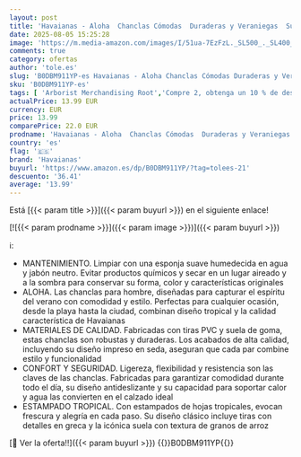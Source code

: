 ```yaml
---
layout: post
title: 'Havaianas - Aloha  Chanclas Cómodas  Duraderas y Veraniegas  Suela con Estampado de Hojas  Suela Antideslizante  Hombre'
date: 2025-08-05 15:25:28
image: 'https://m.media-amazon.com/images/I/51ua-7EzFzL._SL500_._SL400_.jpg'
comments: true
category: ofertas
author: 'tole.es'
slug: 'B0DBM911YP-es Havaianas - Aloha Chanclas Cómodas Duraderas y Veraniegas...'
sku: 'B0DBM911YP-es'
tags: [ 'Arborist Merchandising Root','Compre 2, obtenga un 10 % de descuento','Compre 2, obtenga un 10 % de descuento_Shoes 2','Havaianas','Moda','Moda Hombre','Sandalias de dedo para hombre','Selecciones de moda que son tendencia esta semana','Self Service','Special Features Stores','Zapatos para hombre','c8538d25-3af9-48d3-aeff-5f3ce5572a36_0','c8538d25-3af9-48d3-aeff-5f3ce5572a36_1701','c8538d25-3af9-48d3-aeff-5f3ce5572a36_3301','c8538d25-3af9-48d3-aeff-5f3ce5572a36_9001','chanclas','havaianas','🇪🇸', ]
actualPrice: 13.99 EUR
currency: EUR
price: 13.99
comparePrice: 22.0 EUR
prodname: 'Havaianas - Aloha  Chanclas Cómodas  Duraderas y Veraniegas  Suela con Estampado de Hojas  Suela Antideslizante  Hombre'
country: 'es'
flag: '🇪🇸'
brand: 'Havaianas'
buyurl: 'https://www.amazon.es/dp/B0DBM911YP/?tag=tolees-21'
descuento: '36.41'
average: '13.99'
---
```


Está [{{< param title >}}]({{< param buyurl >}}) en el siguiente enlace!

[![{{< param prodname >}}]({{< param image >}})]({{< param buyurl >}})

ℹ️:

- MANTENIMIENTO. Limpiar con una esponja suave humedecida en agua y jabón neutro. Evitar productos químicos y secar en un lugar aireado y a la sombra para conservar su forma, color y características originales
- ALOHA. Las chanclas para hombre, diseñadas para capturar el espíritu del verano con comodidad y estilo. Perfectas para cualquier ocasión, desde la playa hasta la ciudad, combinan diseño tropical y la calidad característica de Havaianas
- MATERIALES DE CALIDAD. Fabricadas con tiras PVC y suela de goma, estas chanclas son robustas y duraderas. Los acabados de alta calidad, incluyendo su diseño impreso en seda, aseguran que cada par combine estilo y funcionalidad
- CONFORT Y SEGURIDAD. Ligereza, flexibilidad y resistencia son las claves de las chanclas. Fabricadas para garantizar comodidad durante todo el día, su diseño antideslizante y su capacidad para soportar calor y agua las convierten en el calzado ideal
- ESTAMPADO TROPICAL. Con estampados de hojas tropicales, evocan frescura y alegría en cada paso. Su diseño clásico incluye tiras con detalles en greca y la icónica suela con textura de granos de arroz

[🛒 Ver la oferta!!]({{< param buyurl >}})
{{<world>}}B0DBM911YP{{</world>}}
